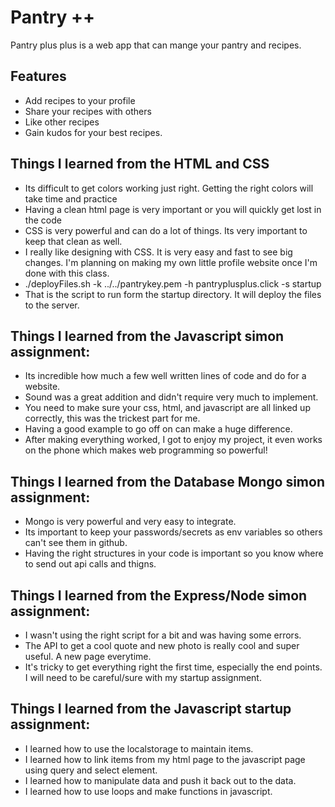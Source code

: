 # Pantry ++
Pantry plus plus is a web app that can mange your pantry and recipes. 
## Features
- Add recipes to your profile
- Share your recipes with others
- Like other recipes
- Gain kudos for your best recipes. 

## Things I learned from the HTML and CSS
- Its difficult to get colors working just right. Getting the right colors will take time and practice
- Having a clean html page is very important or you will quickly get lost in the code
- CSS is very powerful and can do a lot of things. Its very important to keep that clean as well.
- I really like designing with CSS. It is very easy and fast to see big changes. I'm planning on making my own little profile website once I'm done with this class.
- ./deployFiles.sh  -k ../../pantrykey.pem -h pantryplusplus.click -s startup
- That is the script to run form the startup directory. It will deploy the files to the server.

## Things I learned from the Javascript simon assignment:
- Its incredible how much a few well written lines of code and do for a website.
- Sound was a great addition and didn't require very much to implement. 
- You need to make sure your css, html, and javascript are all linked up correctly, this was the trickest part for me.
- Having a good example to go off on can make a huge difference.
- After making everything worked, I got to enjoy my project, it even works on the phone which makes web programming so powerful!

## Things I learned from the Database Mongo simon assignment:
- Mongo is very powerful and very easy to integrate. 
- Its important to keep your passwords/secrets as env variables so others can't see them in github.
- Having the right structures in your code is important so you know where to send out api calls and thigns.

## Things I learned from the Express/Node simon assignment:
- I wasn't using the right script for a bit and was having some errors.
- The API to get a cool quote and new photo is really cool and super useful. A new page everytime.
- It's tricky to get everything right the first time, especially the end points. I will need to be careful/sure with my startup assignment.

## Things I learned from the Javascript startup assignment:
- I learned how to use the localstorage to maintain items.
- I learned how to link items from my html page to the javascript page using query and select element.
- I learned how to manipulate data and push it back out to the data.
- I learned how to use loops and make functions in javascript.


